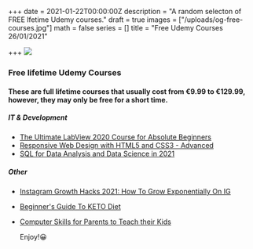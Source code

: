 +++
date = 2021-01-22T00:00:00Z
description = "A random selecton of FREE lfetime Udemy courses."
draft = true
images = ["/uploads/og-free-courses.jpg"]
math = false
series = []
title = "Free Udemy Courses 26/01/2021"

+++
![](/uploads/og-free-courses.jpg)

### Free lifetime Udemy Courses

#### These are full lifetime courses that usually cost from €9.99 to €129.99, however, they may only be free for a short time.

##### IT & Development

* [The Ultimate LabView 2020 Course for Absolute Beginners](https://www.udemy.com/course/the-ultimate-labview-2020-course/?ranMID=39197&ranEAID=TnL5HPStwNw&ranSiteID=TnL5HPStwNw-1VLeoBn94qkSOP1KRDMF2Q&utm_source=aff-campaign&LSNPUBID=TnL5HPStwNw&utm_medium=udemyads&couponCode=ULTLV2020)
* [Responsive Web Design with HTML5 and CSS3 - Advanced](https://www.udemy.com/course/responsive-web-design-with-html5-and-css3-advanced/)
* [SQL for Data Analysis and Data Science in 2021](https://www.udemy.com/course/sql-course-for-data-science/?ranMID=39197&ranEAID=TnL5HPStwNw&ranSiteID=TnL5HPStwNw-T.bzfmXBl1azlAvK4clUaQ&LSNPUBID=TnL5HPStwNw&utm_source=aff-campaign&utm_medium=udemyads&couponCode=E0784C4D0AF2C85E1FCF)

##### Other

* [Instagram Growth Hacks 2021: How To Grow Exponentially On IG](https://www.udemy.com/course/instagram-growth-hacks-2021-how-to-grow-exponentially-on-ig/?ranMID=39197&ranEAID=TnL5HPStwNw&ranSiteID=TnL5HPStwNw-Kmz1FXANfJ.KGi.UdFT1DA&utm_source=aff-campaign&LSNPUBID=TnL5HPStwNw&utm_medium=udemyads&couponCode=8317C71554314CD6806C)
* [Beginner's Guide To KETO Diet](https://www.udemy.com/course/beginners-guide-to-keto-diet-h/?ranMID=39197&ranEAID=TnL5HPStwNw&ranSiteID=TnL5HPStwNw-2VBSgj7fPhy0RvllSVpEFQ&utm_source=aff-campaign&LSNPUBID=TnL5HPStwNw&utm_medium=udemyads&couponCode=JAN2021)
* [Computer Skills for Parents to Teach their Kids](https://www.udemy.com/course/computer-skills-for-parents-to-teach-their-kids/?ranMID=39197&ranEAID=TnL5HPStwNw&ranSiteID=TnL5HPStwNw-W2p4nN0ERCkwZEXI50fizA&utm_source=aff-campaign&LSNPUBID=TnL5HPStwNw&utm_medium=udemyads&couponCode=LEARNCOMPUTERS)

  Enjoy!😀